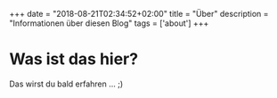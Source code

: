 +++
date = "2018-08-21T02:34:52+02:00"
title = "Über"
description = "Informationen über diesen Blog"
tags = ['about']
+++
# Was ist das hier?
Das wirst du bald erfahren ... ;)
